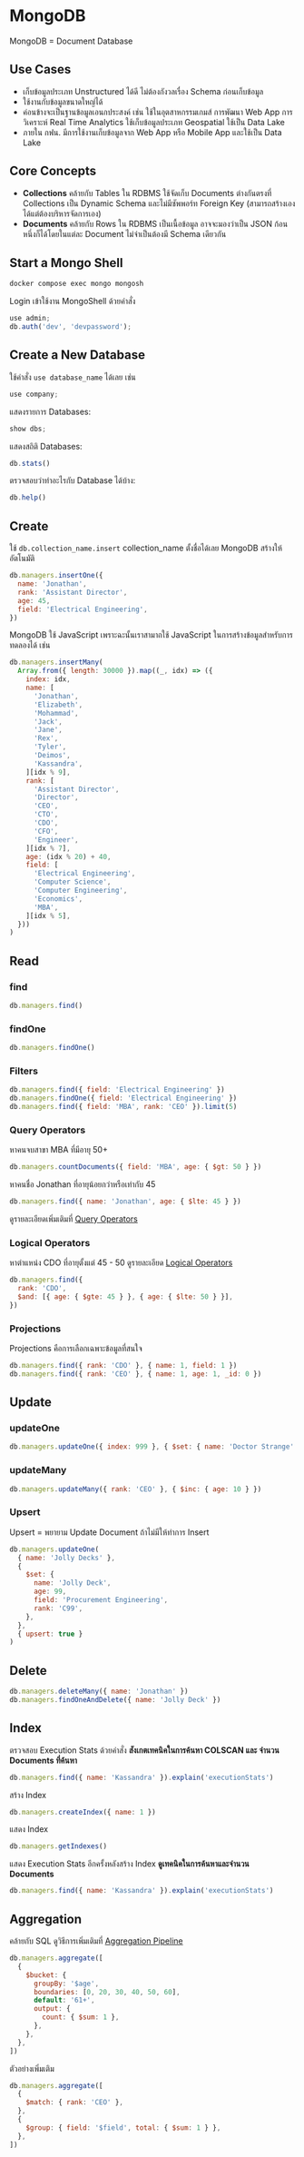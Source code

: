 # MongoDB

MongoDB = Document Database

## Use Cases

- เก็บข้อมูลประเภท Unstructured ได้ดี ไม่ต้องกังวลเรื่อง Schema ก่อนเก็บข้อมูล
- ใช้งานกับข้อมูลขนาดใหญ่ได้
- ค่อนข้างจะเป็นฐานข้อมูลเอนกประสงค์ เช่น ใช้ในอุตสาหกรรมเกมส์ การพัฒนา Web App การวิเคราะห์ Real Time Analytics ใช้เก็บข้อมูลประเภท Geospatial ใช้เป็น Data Lake
- ภายใน กฟน. มีการใช้งานเก็บข้อมูลจาก Web App หรือ Mobile App และใช้เป็น Data Lake

## Core Concepts

- **Collections** คล้ายกับ Tables ใน RDBMS ใช้จัดเก็บ Documents ต่างกันตรงที่ Collections เป็น Dynamic Schema และไม่มีซัพพอร์ท Foreign Key (สามารถสร้างเองได้แต่ต้องบริหารจัดการเอง)
- **Documents** คล้ายกับ Rows ใน RDBMS เป็นเนื้อข้อมูล อาจจะมองว่าเป็น JSON ก้อนหนึ่งก็ได้โดยในแต่ละ Document ไม่จำเป็นต้องมี Schema เดียวกัน

## Start a Mongo Shell

```javascript
docker compose exec mongo mongosh
```

Login เข้าใช้งาน MongoShell ด้วยคำสั่ง

```javascript
use admin;
db.auth('dev', 'devpassword');
```

## Create a New Database

ใช้คำสั่ง `use database_name` ได้เลย เช่น

```javascript
use company;
```

แสดงรายการ Databases:

```javascript
show dbs;
```

แสดงสถิติ Databases:

```javascript
db.stats()
```

ตรวจสอบว่าทำอะไรกับ Database ได้บ้าง:

```javascript
db.help()
```

## Create

ใช้ `db.collection_name.insert` collection_name ตั้งชื่อได้เลย MongoDB สร้างให้อัตโนมัติ

```javascript
db.managers.insertOne({
  name: 'Jonathan',
  rank: 'Assistant Director',
  age: 45,
  field: 'Electrical Engineering',
})
```

MongoDB ใช้ JavaScript เพราะฉะนั้นเราสามาถใช้ JavaScript ในการสร้างข้อมูลสำหรับการทดลองได้ เช่น

```javascript
db.managers.insertMany(
  Array.from({ length: 30000 }).map((_, idx) => ({
    index: idx,
    name: [
      'Jonathan',
      'Elizabeth',
      'Mohammad',
      'Jack',
      'Jane',
      'Rex',
      'Tyler',
      'Deimos',
      'Kassandra',
    ][idx % 9],
    rank: [
      'Assistant Director',
      'Director',
      'CEO',
      'CTO',
      'CDO',
      'CFO',
      'Engineer',
    ][idx % 7],
    age: (idx % 20) + 40,
    field: [
      'Electrical Engineering',
      'Computer Science',
      'Computer Engineering',
      'Economics',
      'MBA',
    ][idx % 5],
  }))
)
```

## Read

### find

```javascript
db.managers.find()
```

### findOne

```javascript
db.managers.findOne()
```

### Filters

```javascript
db.managers.find({ field: 'Electrical Engineering' })
db.managers.findOne({ field: 'Electrical Engineering' })
db.managers.find({ field: 'MBA', rank: 'CEO' }).limit(5)
```

### Query Operators

หาคนจบสาขา MBA ที่มีอายุ 50+

```javascript
db.managers.countDocuments({ field: 'MBA', age: { $gt: 50 } })
```

หาคนชื่อ Jonathan ที่อายุน้อยกว่าหรือเท่ากับ 45

```javascript
db.managers.find({ name: 'Jonathan', age: { $lte: 45 } })
```

ดูรายละเอียดเพิ่มเติมที่ [Query Operators](https://www.mongodb.com/docs/manual/reference/operator/query/)

### Logical Operators

หาตำแหน่ง CDO ที่อายุตั้งแต่ 45 - 50 ดูรายละเอียด [Logical Operators](https://www.mongodb.com/docs/manual/reference/operator/query-logical/)

```javascript
db.managers.find({
  rank: 'CDO',
  $and: [{ age: { $gte: 45 } }, { age: { $lte: 50 } }],
})
```

### Projections

Projections คือการเลือกเฉพาะข้อมูลที่สนใจ

```javascript
db.managers.find({ rank: 'CDO' }, { name: 1, field: 1 })
db.managers.find({ rank: 'CEO' }, { name: 1, age: 1, _id: 0 })
```

## Update

### updateOne

```javascript
db.managers.updateOne({ index: 999 }, { $set: { name: 'Doctor Strange' } })
```

### updateMany

```javascript
db.managers.updateMany({ rank: 'CEO' }, { $inc: { age: 10 } })
```

### Upsert

Upsert = พยายาม Update Document ถ้าไม่มีให้ทำการ Insert

```javascript
db.managers.updateOne(
  { name: 'Jolly Decks' },
  {
    $set: {
      name: 'Jolly Deck',
      age: 99,
      field: 'Procurement Engineering',
      rank: 'C99',
    },
  },
  { upsert: true }
)
```

## Delete

```javascript
db.managers.deleteMany({ name: 'Jonathan' })
db.managers.findOneAndDelete({ name: 'Jolly Deck' })
```

## Index

ตรวจสอบ Execution Stats ด้วยคำสั่ง **สังเกตเทคนิคในการค้นหา COLSCAN และ จำนวน Documents ที่ค้นหา**

```javascript
db.managers.find({ name: 'Kassandra' }).explain('executionStats')
```

สร้าง Index

```javascript
db.managers.createIndex({ name: 1 })
```

แสดง Index

```javascript
db.managers.getIndexes()
```

แสดง Execution Stats อีกครั้งหลังสร้าง Index **ดูเทคนิคในการค้นหาและจำนวน Documents**

```javascript
db.managers.find({ name: 'Kassandra' }).explain('executionStats')
```

## Aggregation

คล้ายกับ SQL ดูวิธีการเพิ่มเติมที่ [Aggregation Pipeline](https://www.mongodb.com/docs/manual/core/aggregation-pipeline/)

```javascript
db.managers.aggregate([
  {
    $bucket: {
      groupBy: '$age',
      boundaries: [0, 20, 30, 40, 50, 60],
      default: '61+',
      output: {
        count: { $sum: 1 },
      },
    },
  },
])
```

ตัวอย่างเพิ่มเติม

```javascript
db.managers.aggregate([
  {
    $match: { rank: 'CEO' },
  },
  {
    $group: { field: '$field', total: { $sum: 1 } },
  },
])
```
